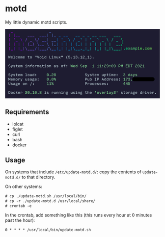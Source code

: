 # motd

My little dynamic motd scripts.

![an example of the output of the script](./example-output.png)

## Requirements

- lolcat
- figlet
- curl
- bash
- docker

## Usage

On systems that include `/etc/update-motd.d/`: copy the contents of `update-motd.d/` to that directory.

On other systems:

```
# cp ./update-motd.sh /usr/local/bin/
# cp -r ./update-motd.d /usr/local/share/
# crontab -e
```

In the crontab, add something like this (this runs every hour at 0 minutes past the hour):

```
0 * * * * /usr/local/bin/update-motd.sh
```

